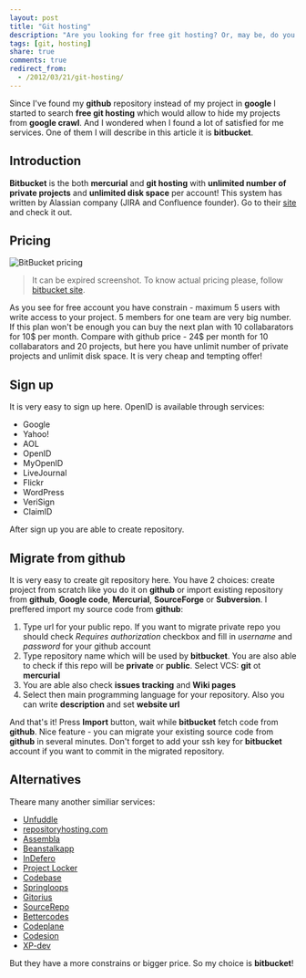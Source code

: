```yaml
---
layout: post
title: "Git hosting"
description: "Are you looking for free git hosting? Or, may be, do you want to find mercurial hosting? Do you want to find unfuddle VCS unlike github.com? If you answer yes at least for one of these questions this post will be useful for you. You are welcome!"
tags: [git, hosting]
share: true
comments: true
redirect_from:
  - /2012/03/21/git-hosting/
---
```



Since I've found my **github** repository instead of my project in **google** I started to search **free git hosting** which would allow to hide my projects from **google crawl**. And I wondered when I found a lot of satisfied for me services. One of them I will describe in this article it is **bitbucket**.

## Introduction

**Bitbucket** is the both **mercurial** and **git hosting** with **unlimited number of private projects** and **unlimited disk space** per account! This system has written by Alassian company (JIRA and Confluence founder). Go to their [site](http://bitbucket.org/) and check it out.

## Pricing
![BitBucket pricing](/images/bitbucket.jpg)

> It can be expired screenshot. To know actual pricing please, follow [bitbucket site](/images/bitbucket.jpg).

As you see for free account you have constrain - maximum 5 users with write access to your project. 5 members for one team are very big number. If this plan won't be enough you can buy the next plan with 10 collabarators for 10$ per month. Compare with github price - 24$ per month for 10 collabarators and 20 projects, but here you have unlimit number of private projects and unlimit disk space. It is very cheap and tempting offer!

## Sign up

It is very easy to sign up here. OpenID is available through services:

* Google
* Yahoo!
* AOL
* OpenID
* MyOpenID
* LiveJournal
* Flickr
* WordPress
* VeriSign
* ClaimID

After sign up you are able to create repository.

## Migrate from github

It is very easy to create git repository here. You have 2 choices: create project from scratch like you do it on **github** or import existing repository from **github**, **Google code**, **Mercurial**, **SourceForge** or **Subversion**. I preffered import my source code from **github**:

1. Type url for your public repo. If you want to migrate private repo you should check _Requires authorization_ checkbox and fill in *username* and *password* for your github account
2. Type repository name which will be used by **bitbucket**. You are also able to check if this repo will be **private** or **public**. Select VCS: **git** ot **mercurial**
3. You are able also check **issues tracking** and **Wiki pages**
4. Select then main programming language for your repository. Also you can write **description** and set **website url**

And that's it! Press **Import** button, wait while **bitbucket** fetch code from **github**. Nice feature - you can migrate your existing source code from **github** in several minutes. Don't forget to add your ssh key for **bitbucket** account if you want to commit in the migrated repository.

## Alternatives

Theare many another similiar services:

* [Unfuddle](http://unfuddle.com/)
* [repositoryhosting.com](http://repositoryhosting.com/)
* [Assembla](http://www.assembla.com/)
* [Beanstalkapp](http://beanstalkapp.com/)
* [InDefero](http://www.indefero.net/)
* [Project Locker](http://www.projectlocker.com/)
* [Codebase](http://www.codebasehq.com/)
* [Springloops](http://www.springloops.com/v2)
* [Gitorius](http://gitorious.org/)
* [SourceRepo](http://sourcerepo.com/)
* [Bettercodes](http://bettercodes.org/)
* [Codeplane](https://codeplane.com/)
* [Codesion](http://codesion.com/)
* [XP-dev](http://xp-dev.com/)

But they have a more constrains or bigger price. So my choice is **bitbucket**!
